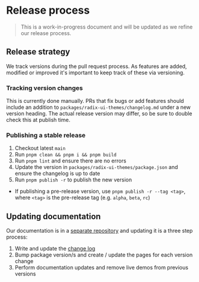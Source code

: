# Release process

> This is a work-in-progress document and will be updated as we refine our release process.

## Release strategy

We track versions during the pull request process. As features are added, modified or improved it's important to keep track of these via versioning.

### Tracking version changes

This is currently done manually. PRs that fix bugs or add features should include an addition to `packages/radix-ui-themes/changelog.md` under a new version heading. The actual release version may differ, so be sure to double check this at publish time.

### Publishing a stable release

1. Checkout latest `main`
2. Run `pnpm clean && pnpm i && pnpm build`
3. Run `pnpm lint` and ensure there are no errors
4. Update the version in `packages/radix-ui-themes/package.json` and ensure the changelog is up to date
5. Run `pnpm publish -r` to publish the new version

- If publishing a pre-release version, use `pnpm publish -r --tag <tag>`, where `<tag>` is the pre-release tag (e.g. `alpha`, `beta`, `rc`)

## Updating documentation

Our documentation is in a [separate repository](https://github.com/radix-ui/website) and updating it is a three step process:

1. Write and update the [change log](https://github.com/radix-ui/website/blob/main/data/themes/docs/overview/releases.mdx)
2. Bump package version/s and create / update the pages for each version change
3. Perform documentation updates and remove live demos from previous versions
